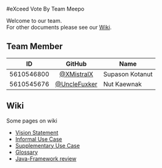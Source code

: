 #eXceed Vote By Team Meepo

Welcome to our team.  
For other documents please see our [Wiki](https://github.com/SSD2015/TeamMeepo/wiki).

Team Member
-----------
| ID | GitHub | Name |
| ---------- |:-------:| -------------------- |
| 5610546800 | [@XMistralX](https://github.com/XMistralX)  | Supason Kotanut |
| 5610545676 | [@UncleFuxker](https://github.com/UncleFuxker)  | Nut Kaewnak |

Wiki 
----
Some pages on wiki

 - [Vision Statement](https://github.com/SSD2015/TeamMeepo/wiki/Vision-Statement)
 - [Informal Use Case](https://github.com/SSD2015/TeamMeepo/wiki/Informal-Use-Case)
 - [Supplementary Use Case](https://github.com/SSD2015/TeamMeepo/wiki/Supplementary-Use-Case)
 - [Glossary](https://github.com/SSD2015/TeamMeepo/wiki/Glossary)
 - [Java-Framework review](https://github.com/SSD2015/TeamMeepo/wiki/Framework-review)